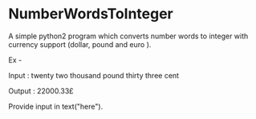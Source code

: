 # NumberWordsToInteger
A simple python2 program which converts number words to integer with currency support (dollar, pound and euro ).

Ex - 

Input : twenty two thousand pound thirty three cent

Output : 22000.33£

Provide input in text("here").



